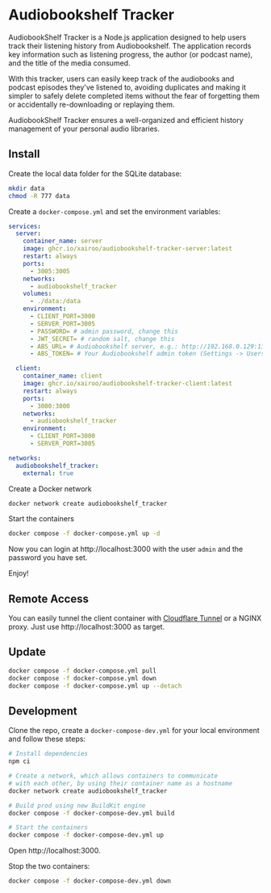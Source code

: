 # Audiobookshelf Tracker

AudiobookShelf Tracker is a Node.js application designed to help users track their listening history from Audiobookshelf. The application records key information such as listening progress, the author (or podcast name), and the title of the media consumed.

With this tracker, users can easily keep track of the audiobooks and podcast episodes they've listened to, avoiding duplicates and making it simpler to safely delete completed items without the fear of forgetting them or accidentally re-downloading or replaying them.

AudiobookShelf Tracker ensures a well-organized and efficient history management of your personal audio libraries.

## Install

Create the local data folder for the SQLite database:

```sh
mkdir data
chmod -R 777 data
```

Create a `docker-compose.yml` and set the environment variables:

```yml
services:
  server:
    container_name: server
    image: ghcr.io/xairoo/audiobookshelf-tracker-server:latest
    restart: always
    ports:
      - 3005:3005
    networks:
      - audiobookshelf_tracker
    volumes:
      - ./data:/data
    environment:
      - CLIENT_PORT=3000
      - SERVER_PORT=3005
      - PASSWORD= # admin password, change this
      - JWT_SECRET= # random salt, change this
      - ABS_URL= # Audiobookshelf server, e.g.: http://192.168.0.129:13378
      - ABS_TOKEN= # Your Audiobookshelf admin token (Settings -> Users -> root account -> API token)

  client:
    container_name: client
    image: ghcr.io/xairoo/audiobookshelf-tracker-client:latest
    restart: always
    ports:
      - 3000:3000
    networks:
      - audiobookshelf_tracker
    environment:
      - CLIENT_PORT=3000
      - SERVER_PORT=3005

networks:
  audiobookshelf_tracker:
    external: true
```

Create a Docker network

```sh
docker network create audiobookshelf_tracker
```

Start the containers

```sh
docker compose -f docker-compose.yml up -d
```

Now you can login at http://localhost:3000 with the user `admin` and the password you have set.

Enjoy!

## Remote Access

You can easily tunnel the client container with [Cloudflare Tunnel](https://developers.cloudflare.com/cloudflare-one/connections/connect-networks/) or a NGINX proxy. Just use http://localhost:3000 as target.

## Update

```sh
docker compose -f docker-compose.yml pull
docker compose -f docker-compose.yml down
docker compose -f docker-compose.yml up --detach
```

## Development

Clone the repo, create a `docker-compose-dev.yml` for your local environment and follow these steps:

```sh
# Install dependencies
npm ci

# Create a network, which allows containers to communicate
# with each other, by using their container name as a hostname
docker network create audiobookshelf_tracker

# Build prod using new BuildKit engine
docker compose -f docker-compose-dev.yml build

# Start the containers
docker compose -f docker-compose-dev.yml up
```

Open http://localhost:3000.

Stop the two containers:

```sh
docker compose -f docker-compose-dev.yml down
```
